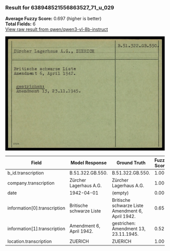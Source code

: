 ### Result for 638948521556863527_71_u_029
**Average Fuzzy Score:** 0.697 (higher is better)<br>
**Total Fields:** 6<br>
[View raw result from qwen/qwen3-vl-8b-instruct](https://github.com/RISE-UNIBAS/humanities_data_benchmark/blob/main/results/2025-10-24/T0335/request_T0335_638948521556863527_71_u_029.json)

<img src="https://github.com/RISE-UNIBAS/humanities_data_benchmark/blob/main/benchmarks/blacklist/images/638948521556863527_71_u_029.jpg?raw=true" alt="638948521556863527_71_u_029" width="600px">

| Field | Model Response | Ground Truth | Fuzzy Score | Match |
|-------|----------------|--------------|-------------|-------|
| b_id.transcription | B.51.322.GB.550. | B.51.322.GB.550. | 1.000 | ✅ |
| company.transcription | Zürcher Lagerhaus A.G. | Zürcher Lagerhaus A.G. | 1.000 | ✅ |
| date | 1942-04-01 | (empty) | 0.000 | ❌ |
| information[0].transcription | Britische schwarze Liste | Britische schwarze Liste<br>Amendment 6, April 1942. | 0.658 | ❌ |
| information[1].transcription | Amendment 6, April 1942. | gestrichen:<br>Amendment 13, 23.11.1945. | 0.525 | ❌ |
| location.transcription | ZUERICH | ZUERICH | 1.000 | ✅ |
